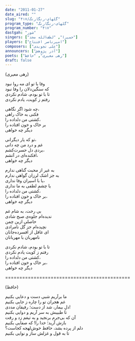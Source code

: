 ```yaml
---
date: "2011-01-27"
date_aired: ""
slug: "گلهای-رنگارنگ/۴۱۷"
program_type: "گلهای-رنگارنگ"
program_number: "۴۱۷"
dastgah: "شور"
singers: ["حمیرا", "لطف‌الله مجد"]
players: ["امیرناصر افتتاح"]
composers: ["علی تجویدی"]
announcers: ["آذر پژوهش"]
poets: ["رهی معیری", "حافظ"]
draft: false
---
```


(رهی معیری)  

وفا با تو ای مه روا نبود  
که سنگین‌دلان را وفا نبود  
تا با تو بودم، شادم نکردی  
رفتم ز کویت، یادم نکردی  

چه شود اگر نگاهی،  
فکنی به خاک راهی  
کشتی من دلداده را،  
بر خاک و خون افتاده را  
دیگر چه خواهی  

تو که یار دیگرانی،  
غم و درد من چه دانی  
بردی دل حسرت‌کشم،  
افکنده‌ای در آتشم،  
دیگر چه خواهی  

به غیر از محبت گناهی ندارم  
به جز اشک لرزان گواهی ندارم  
یا با اسیران وفا نداری،  
یا چشم لطفی به ما نداری  
کشتی من دلداده را،  
بر خاک و خون افتاده را،  
دیگر چه خواهی  

بی رخت، به شام غم  
ندیده‌ام جلوه‌ی صبح شادی  
حاصلی ازین چمن  
نچیده‌ام جز گل نامرادی  
ای غافل از افسرده‌جانان  
نامهربان با مهربانان  

تا با تو بودم، شادم نکردی  
رفتم ز کویت یادم نکردی  
کشتی من دلداده را،  
بر خاک و خون افتاده را،  
دیگر چه خواهی  

============================================  

(حافظ)  

ما برآریم شبی دست و دعایی بکنیم  
غم هجران تو را چاره ز جایی بکنیم  
دلِ بیمار، شد از دست؛ رفیقان مددی!  
تا طبیبش به سر آریم و دوایی بکنیم  
آن که بی‌جرم برنجید و به تیغم زد و رفت  
بازش آرید؛ خدا را! که صفایی بکنیم  
دلم از پرده بشد، حافظ خوش‌لهجه کجاست؟  
تا به قول و غزلش ساز و نوایی بکنیم  
